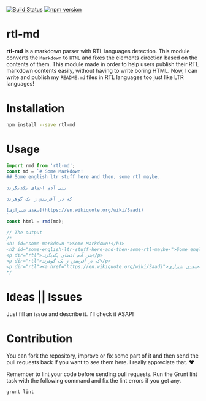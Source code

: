 [![Build Status](https://travis-ci.org/mamal72/rtl-md.svg?branch=master)](https://travis-ci.org/mamal72/rtl-md)
[![npm version](https://badge.fury.io/js/rtl-md.svg)](https://badge.fury.io/js/rtl-md)
# rtl-md
**rtl-md** is a markdown parser with RTL languages detection. This module converts the `Markdown` to `HTML` and fixes the elements direction based on the contents of them. This module made in order to help users publish their RTL markdown contents easily, without having to write boring HTML. Now, I can write and publish my `README.md` files in RTL languages too just like LTR languages!


# Installation
```bash
npm install --save rtl-md
```

# Usage
```js
import rmd from 'rtl-md';
const md = `# Some Markdown!
## Some english ltr stuff here and then, some rtl maybe.

بنی آدم اعضای یکدیگرند

که در آفرینش ز یک گوهرند

[سعدی شیرازی](https://en.wikiquote.org/wiki/Saadi)
`
const html = rmd(md);

// The output
/*
<h1 id="some-markdown-">Some Markdown!</h1>
<h2 id="some-english-ltr-stuff-here-and-then-some-rtl-maybe-">Some english ltr stuff here and then, some rtl maybe.</h2>
<p dir="rtl">بنی آدم اعضای یکدیگرند</p>
<p dir="rtl">که در آفرینش ز یک گوهرند</p>
<p dir="rtl"><a href="https://en.wikiquote.org/wiki/Saadi">سعدی شیرازی</a></p>
*/
```


# Ideas || Issues
Just fill an issue and describe it. I'll check it ASAP!


# Contribution
You can fork the repository, improve or fix some part of it and then send the pull requests back if you want to see them here. I really appreciate that. :heart:

Remember to lint your code before sending pull requests. Run the Grunt lint task with the following command and fix the lint errors if you get any.
```bash
grunt lint
```

